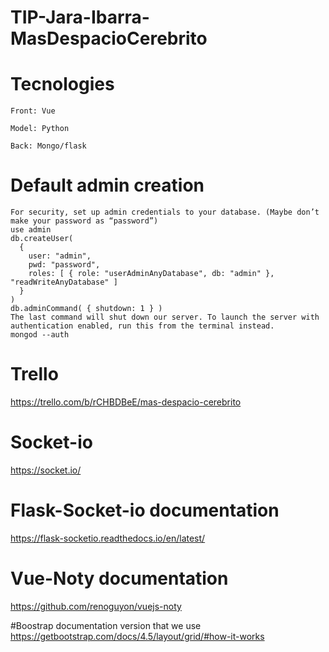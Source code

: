 # TIP-Jara-Ibarra-MasDespacioCerebrito

  # Tecnologies
  
    Front: Vue
    
    Model: Python
    
    Back: Mongo/flask

# Default admin creation
    For security, set up admin credentials to your database. (Maybe don’t make your password as “password”)
    use admin
    db.createUser(
      {
        user: "admin",
        pwd: "password",
        roles: [ { role: "userAdminAnyDatabase", db: "admin" }, "readWriteAnyDatabase" ]
      }
    )
    db.adminCommand( { shutdown: 1 } )
    The last command will shut down our server. To launch the server with authentication enabled, run this from the terminal instead.
    mongod --auth
    
# Trello
https://trello.com/b/rCHBDBeE/mas-despacio-cerebrito

# Socket-io
https://socket.io/

# Flask-Socket-io documentation
https://flask-socketio.readthedocs.io/en/latest/

# Vue-Noty documentation
https://github.com/renoguyon/vuejs-noty

#Boostrap documentation version that we use
https://getbootstrap.com/docs/4.5/layout/grid/#how-it-works
